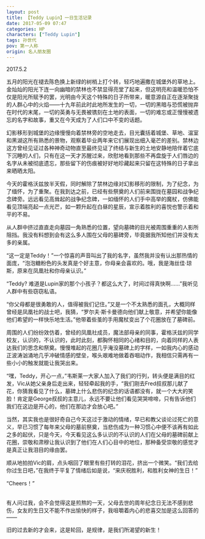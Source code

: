 ```yaml
---
layout: post
title: 【Teddy Lupin】一日生活记录
date: 2017-05-09 07:47
categories: HP
characters: ["Teddy Lupin"]
tags: 孙世代
pov: 第一人称
origin: 名人朋友圈
---
```


2017.5.2

五月的阳光在褪去陈色换上新绿的树梢上打个转，轻巧地遍撒在城堡外的草地上。金灿灿的阳光下连一向幽暗的禁林也不禁显得亮堂了起来，但这明亮和温暖恐怕不仅是阳光所赋予的罢，光明由今天这个特殊的日子所带来，暖意源自正在逐渐聚拢的人群心中的火焰——十九年前此时此地所发生的一切，一切的黑暗与恐慌被抛弃在时代的末尾，一切的英勇与无畏被镌刻在土地的表面，一切的难忘或正慢慢被遗忘的名字和故事，重又在今天成为了人们口中不变的话题。

幻影移形到城堡的边缘慢慢向着禁林旁的空地走去，目光囊括着城堡、草地、温室和黑湖这所有熟悉的景物，观察着毕业两年来它们展现出细入毫芒的差别。禁林边这方曾经见证过各种神奇动物直至最终见证了终结与新生的土地安静地陪伴着它底下沉睡的人们，只有在这一天才苏醒过来，欣慰地看到那些不再盘旋于人们唇边的名字从未被彻底遗忘，那些留下的伤痕被好好地珍藏起来只留在这特殊的日子拿出来晒晒太阳。

今天的霍格沃兹放半天假，同时解除了禁林边缘对幻影移形的限制，为了纪念，为了缅怀，为了重聚。在我到达之前，已经有些祭奠的人们前来围拢在墓园和战争纪念碑旁。远远看见高耸起的战争纪念碑，一如缅怀的人们手中高举的魔杖，仿佛能看见顶端亮起一点光芒，如一颗升起在白昼的星辰，宣示着胜利的喜悦也警示着和平的不易。

从人群中挤过直直走向墓园一角熟悉的位置，望向墓碑的目光被周围重重的人影所阻挡。我没有料想到会有这么多人围在父母的墓碑旁，毕竟据我所知他们并没有太多的亲属。

“这一定是Teddy！”一个惊喜的声音叫出了我的名字，虽然我并没有认出那热情的面庞，“泡泡糖粉色的头发真是个好主意，你母亲会喜欢的。哦，我是海丝佳·琼斯，原来在凤凰社和你母亲认识。”

“Teddy? 难道是Lupin家的那个小孩子？都这么大了，时间过得真快啊……”我听见人群中有些窃窃私语。

“你父母都是很勇敢的人，值得被我们记住。”又是一个不太熟悉的面孔，大概同样曾经是凤凰社的战士吧，我猜，“罗尔夫·斯卡曼德向他们献上敬意，并希望你能像他们希望的一样快乐地生活。”他带着些茧的手用魔杖变出了个花圈放在了墓碑前。

周围的人们纷纷效仿着，曾经的凤凰社成员，魔法部母亲的同事，霍格沃兹的同学校友，认识的，不认识的，此时此刻，都胸怀相同的心绪和目的，向着同样的人表达我们的思念和祭奠。慢慢堆起的花圈几乎淹没墓碑上的字样，一如我内心的感动正波涛汹涌地几乎冲破情感的壁垒，喉头艰难地做着吞咽动作，我相信只需再有一些小小的触发就能让我哭出来。

“嘿，Teddy，开心一点，”韦斯莱一大家人加入了我们的行列，转头便是满目的红发，Vic从她父亲身后走出来，轻轻牵起我的手，“我们刚去Fred叔叔那儿献了花，你猜我看见了什么，墓碑上什么悲伤的纪念的话语都没有，就一个大大的笑脸！肯定是George叔叔的主意儿，永远不要让他们看见哭哭啼啼，只有告诉他们我们在这边是开心的，他们在那边才会放心吧。”

当然，其实我也是很好奇自己今天这过于激动的情绪，早已和教父谈论过死亡的意义，早已习惯了每年来父母的墓前祭奠，当悲伤成为一种习惯心中便不该再有如此之多的起伏，只是今天，今天看见这么多认识的不认识的人们在父母的墓碑前献上花圈，崇敬和肃穆让我认识到了他们在人们心目中的地位，那种备受崇敬的感觉才是真正让我泪目的缘由罢。

顺从地拍拍Vic的肩，点头咽回了眼里有些打转的泪花，挤出一个微笑。“我们去给你过生日吧，”在我终于平复了情绪后如是说，“来庆祝胜利，和胜利女神的生日！”


“Cheers！”
<br><br>

有人问过我，会不会觉得这是煎熬的一天，父母去世的周年纪念日无法不感到悲伤，女友的生日又不能不作出愉快的样子，我咀嚼着内心的悲喜交加是这么回答的——

旧的过去新的才会来，这是轮回，是规律，是我们所渴望的新生！

